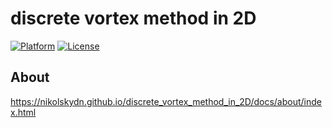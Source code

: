 # discrete vortex method in 2D


[![Platform](https://img.shields.io/badge/platform-Linux,%20OS%20X,%20Windows-green.svg?style=flat)](https://github.com/nikolskydn)
[![License](https://img.shields.io/badge/license-MIT-yellow.svg?style=flat)](https://opensource.org/licenses/mit-license.php)


## About

https://nikolskydn.github.io/discrete_vortex_method_in_2D/docs/about/index.html
